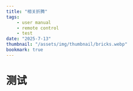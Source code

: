 ```yaml
---
title: "相关折腾"
tags:
    - user manual
    - remote control
    - test
date: "2025-7-13"
thumbnail: "/assets/img/thumbnail/bricks.webp"
bookmark: true
---
```

# 测试